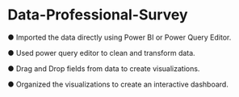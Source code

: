 # Data-Professional-Survey
●	Imported the data directly using Power BI or Power Query Editor.

●	Used power query editor to clean and transform data.

●	Drag and Drop fields from data to create visualizations.

●	Organized the visualizations to create an interactive dashboard.
